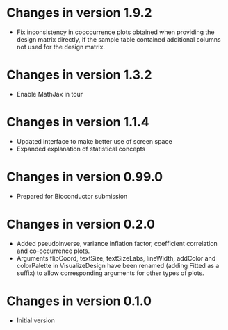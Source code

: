 # Changes in version 1.9.2
* Fix inconsistency in cooccurrence plots obtained when providing the design matrix directly, if the sample table contained additional columns not used for the design matrix.

# Changes in version 1.3.2
* Enable MathJax in tour

# Changes in version 1.1.4
* Updated interface to make better use of screen space
* Expanded explanation of statistical concepts

# Changes in version 0.99.0
* Prepared for Bioconductor submission

# Changes in version 0.2.0
* Added pseudoinverse, variance inflation factor, coefficient correlation and co-occurrence plots.
* Arguments flipCoord, textSize, textSizeLabs, lineWidth, addColor and colorPalette in VisualizeDesign have been renamed (adding Fitted as a suffix) to allow corresponding arguments for other types of plots.

# Changes in version 0.1.0
* Initial version
